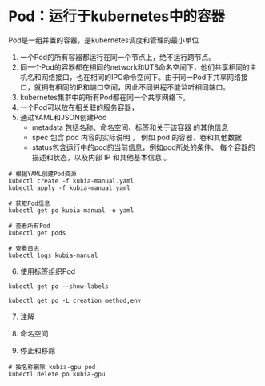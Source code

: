 # Pod：运行于kubernetes中的容器
Pod是一组并置的容器，是kubernetes调度和管理的最小单位
1. 一个Pod的所有容器都运行在同一个节点上，绝不运行跨节点。
2. 同一个Pod的容器都在相同的network和UTS命名空间下，他们共享相同的主机名和网络接口，也在相同的IPC命令空间下。由于同一Pod下共享网络接口，就拥有相同的IP和端口空间，因此不同进程不能监听相同端口。
3. kubernetes集群中的所有Pod都在同一个共享网络下。
4. 一个Pod可以放在相关联的服务容器，
5. 通过YAML和JSON创建Pod
   * metadata 包括名称、命名空间、标签和关于该容器 的其他信息 
   * spec 包含 pod 内容的实际说明 ， 例如 pod 的容器、卷和其他数据 
   * status包含运行中的pod的当前信息，例如pod所处的条件、 每个容器的描述和状态，以及内部 IP 和其他基本信息 。

```shell
# 根据YAML创建Pod资源
kubectl create -f kubia-manual.yaml
kubectl apply -f kubia-manual.yaml

# 获取Pod信息
kubectl get po kubia-manual -o yaml

# 查看所有Pod
kubectl get pods

# 查看日志
kubectl logs kubia-manual
```

6. 使用标签组织Pod
```shell
kubectl get po --show-labels

kubectl get po -L creation_method,env
```

7. 注解

8. 命名空间

9. 停止和移除
```shell
# 按名称删除 kubia-gpu pod
kubectl delete po kubia-gpu
```
